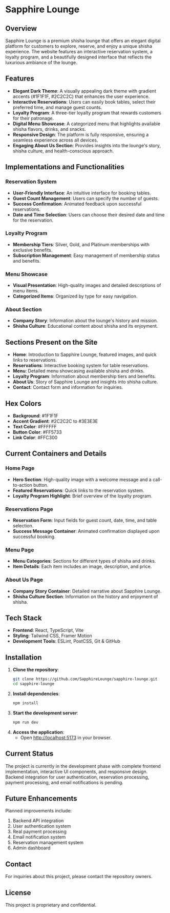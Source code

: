# Sapphire Lounge

## Overview
Sapphire Lounge is a premium shisha lounge that offers an elegant digital platform for customers to explore, reserve, and enjoy a unique shisha experience. The website features an interactive reservation system, a loyalty program, and a beautifully designed interface that reflects the luxurious ambiance of the lounge.

## Features
- **Elegant Dark Theme**: A visually appealing dark theme with gradient accents (#1F1F1F, #2C2C2C) that enhances the user experience.
- **Interactive Reservations**: Users can easily book tables, select their preferred time, and manage guest counts.
- **Loyalty Program**: A three-tier loyalty program that rewards customers for their patronage.
- **Digital Menu Showcase**: A categorized menu that highlights available shisha flavors, drinks, and snacks.
- **Responsive Design**: The platform is fully responsive, ensuring a seamless experience across all devices.
- **Engaging About Us Section**: Provides insights into the lounge's story, shisha culture, and health-conscious approach.

## Implementations and Functionalities
### Reservation System
- **User-Friendly Interface**: An intuitive interface for booking tables.
- **Guest Count Management**: Users can specify the number of guests.
- **Success Confirmation**: Animated feedback upon successful reservations.
- **Date and Time Selection**: Users can choose their desired date and time for the reservation.

### Loyalty Program
- **Membership Tiers**: Silver, Gold, and Platinum memberships with exclusive benefits.
- **Subscription Management**: Easy management of membership status and benefits.

### Menu Showcase
- **Visual Presentation**: High-quality images and detailed descriptions of menu items.
- **Categorized Items**: Organized by type for easy navigation.

### About Section
- **Company Story**: Information about the lounge's history and mission.
- **Shisha Culture**: Educational content about shisha and its enjoyment.

## Sections Present on the Site
- **Home**: Introduction to Sapphire Lounge, featured images, and quick links to reservations.
- **Reservations**: Interactive booking system for table reservations.
- **Menu**: Detailed menu showcasing available shisha and drinks.
- **Loyalty Program**: Information about membership tiers and benefits.
- **About Us**: Story of Sapphire Lounge and insights into shisha culture.
- **Contact**: Contact form and information for inquiries.

## Hex Colors
- **Background**: #1F1F1F
- **Accent Gradient**: #2C2C2C to #3E3E3E
- **Text Color**: #FFFFFF
- **Button Color**: #FF5733
- **Link Color**: #FFC300

## Current Containers and Details
### Home Page
- **Hero Section**: High-quality image with a welcome message and a call-to-action button.
- **Featured Reservations**: Quick links to the reservation system.
- **Loyalty Program Highlight**: Brief overview of the loyalty program.

### Reservations Page
- **Reservation Form**: Input fields for guest count, date, time, and table selection.
- **Success Message Container**: Animated confirmation displayed upon successful booking.

### Menu Page
- **Menu Categories**: Sections for different types of shisha and drinks.
- **Item Details**: Each item includes an image, description, and price.

### About Us Page
- **Company Story Container**: Detailed narrative about Sapphire Lounge.
- **Shisha Culture Section**: Information on the history and enjoyment of shisha.

## Tech Stack
- **Frontend**: React, TypeScript, Vite
- **Styling**: Tailwind CSS, Framer Motion
- **Development Tools**: ESLint, PostCSS, Git & GitHub

## Installation
1. **Clone the repository**:
   ```bash
   git clone https://github.com/SapphireLounge/sapphire-lounge.git
   cd sapphire-lounge
   ```
2. **Install dependencies**:
   ```bash
   npm install
   ```
3. **Start the development server**:
   ```bash
   npm run dev
   ```
4. **Access the application**:
   - Open [http://localhost:5173](http://localhost:5173) in your browser.

## Current Status
The project is currently in the development phase with complete frontend implementation, interactive UI components, and responsive design. Backend integration for user authentication, reservation processing, payment processing, and email notifications is pending.

## Future Enhancements
Planned improvements include:
1. Backend API integration
2. User authentication system
3. Real payment processing
4. Email notification system
5. Reservation management system
6. Admin dashboard

## Contact
For inquiries about this project, please contact the repository owners.

## License
This project is proprietary and confidential.
